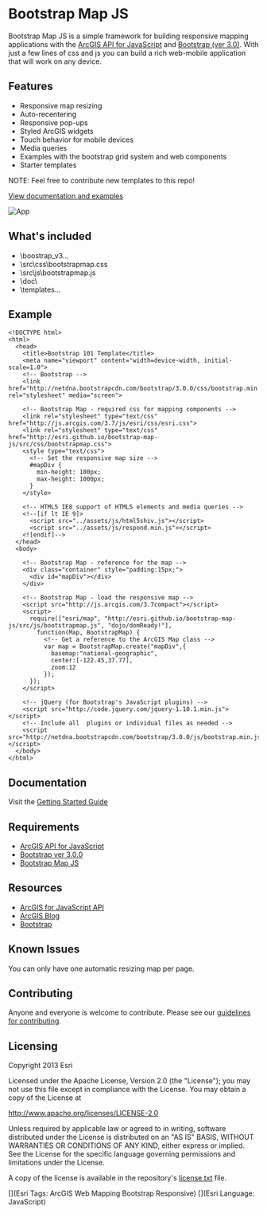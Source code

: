 # Bootstrap Map JS

Bootstrap Map JS is a simple framework for building responsive mapping applications with the [ArcGIS API for JavaScript](http://developers.arcgis.com) and [Bootstrap (ver 3.0)](http://getbootstrap.com).  With just a few lines of css and js you can build a rich web-mobile application that will work on any device.  

## Features

* Responsive map resizing
* Auto-recentering
* Responsive pop-ups
* Styled ArcGIS widgets
* Touch behavior for mobile devices
* Media queries
* Examples with the bootstrap grid system and web components
* Starter templates

NOTE: Feel free to contribute new templates to this repo!

[View documentation and examples](http://esri.github.com/bootstrap-map-js/doc/index.html)

![App](https://raw.github.com/Esri/bootstrap-map-js/master/bootstrapmapjs.png)

## What's included
* \boostrap_v3\...
* \src\css\bootstrapmap.css
* \src\js\bootstrapmap.js 
* \doc\
* \templates\... 

## Example

```
<!DOCTYPE html>
<html>
  <head>
    <title>Bootstrap 101 Template</title>
    <meta name="viewport" content="width=device-width, initial-scale=1.0">
    <!-- Bootstrap -->
    <link href="http://netdna.bootstrapcdn.com/bootstrap/3.0.0/css/bootstrap.min.css" rel="stylesheet" media="screen">

    <!-- Bootstrap Map - required css for mapping components -->
    <link rel="stylesheet" type="text/css" href="http://js.arcgis.com/3.7/js/esri/css/esri.css">   
    <link rel="stylesheet" type="text/css" href="http://esri.github.io/bootstrap-map-js/src/css/bootstrapmap.css">   
    <style type="text/css">
      <!-- Set the responsive map size -->
      #mapDiv {
        min-height: 100px; 
        max-height: 1000px; 
      }
    </style>

    <!-- HTML5 IE8 support of HTML5 elements and media queries -->
    <!--[if lt IE 9]>
      <script src="../assets/js/html5shiv.js"></script>
      <script src="../assets/js/respond.min.js"></script>
    <![endif]-->
  </head>
  <body>

    <!-- Bootstrap Map - reference for the map -->
    <div class="container" style="padding:15px;">
      <div id="mapDiv"></div>
    </div>

    <!-- Bootstrap Map - load the responsive map -->
    <script src="http://js.arcgis.com/3.7compact"></script>
    <script>
      require(["esri/map", "http://esri.github.io/bootstrap-map-js/src/js/bootstrapmap.js", "dojo/domReady!"], 
        function(Map, BootstrapMap) {
          <!-- Get a reference to the ArcGIS Map class -->
          var map = BootstrapMap.create("mapDiv",{
            basemap:"national-geographic",
            center:[-122.45,37.77],
            zoom:12
          });
      });
    </script>

    <!-- jQuery (for Bootstrap's JavaScript plugins) -->
    <script src="http://code.jquery.com/jquery-1.10.1.min.js"></script>
    <!-- Include all  plugins or individual files as needed -->
    <script src="http://netdna.bootstrapcdn.com/bootstrap/3.0.0/js/bootstrap.min.js"></script>
  </body>
</html>
```

## Documentation

Visit the [Getting Started Guide](http://esri.github.com/bootstrap-map-js/doc/getstarted.html)

## Requirements

* [ArcGIS API for JavaScript](http://developers.arcgis.com)
* [Bootstrap ver 3.0.0](http://getbootstrap.com)
* [Bootstrap Map JS](http://esri.github.com/bootstrap-map-js/)

## Resources

* [ArcGIS for JavaScript API](http://developers.arcgis.com/)
* [ArcGIS Blog](http://blogs.esri.com/esri/arcgis/)
* [Bootstrap](http://getbootstrap.com/)

## Known Issues

You can only have one automatic resizing map per page.

## Contributing

Anyone and everyone is welcome to contribute. Please see our [guidelines for contributing](https://github.com/esri/contributing).

## Licensing
Copyright 2013 Esri

Licensed under the Apache License, Version 2.0 (the "License");
you may not use this file except in compliance with the License.
You may obtain a copy of the License at

   http://www.apache.org/licenses/LICENSE-2.0

Unless required by applicable law or agreed to in writing, software
distributed under the License is distributed on an "AS IS" BASIS,
WITHOUT WARRANTIES OR CONDITIONS OF ANY KIND, either express or implied.
See the License for the specific language governing permissions and
limitations under the License.

A copy of the license is available in the repository's [license.txt]( https://raw.github.com/Esri/bootstrap-map-js/master/license.txt) file.

[](Esri Tags: ArcGIS Web Mapping Bootstrap Responsive)
[](Esri Language: JavaScript)
